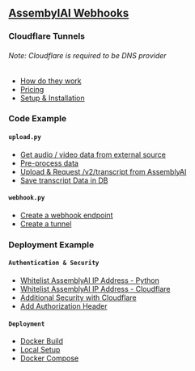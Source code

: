 ## [AssembylAI Webhooks](https://www.assemblyai.com/docs/walkthroughs#using-webhooks)



### Cloudflare Tunnels
###### Note: Cloudflare is required to be DNS provider
- [How do they work](https://developers.cloudflare.com/cloudflare-one/connections/connect-apps)
- [Pricing](https://blog.cloudflare.com/tunnel-for-everyone/)
- [Setup & Installation](https://developers.cloudflare.com/cloudflare-one/connections/connect-apps/install-and-setup/tunnel-guide/remote/)

### Code Example

#### ```upload.py```
- [Get audio / video data from external source]()
- [Pre-process data]()
- [Upload & Request /v2/transcript from AssemblyAI]()
- [Save transcript Data in DB]()

#### ```webhook.py```
- [Create a webhook endpoint]()
- [Create a tunnel](https://developers.cloudflare.com/cloudflare-one/connections/connect-apps/install-and-setup/tunnel-guide/remote/#1-create-a-tunnel)

### Deployment Example


#### ```Authentication & Security```
- [Whitelist AssemblyAI IP Address - Python]()
- [Whitelist AssemblyAI IP Address - Cloudflare](https://developers.cloudflare.com/cloudflare-one/connections/connect-apps/install-and-setup/tunnel-guide/remote/#3-connect-a-network)
- [Additional Security with Cloudflare](https://developers.cloudflare.com/cloudflare-one/connections/connect-apps/do-more-with-tunnels/secure-server/)
- [Add Authorization Header]()



#### ```Deployment```
- [Docker Build]()
- [Local Setup]()
- [Docker Compose]()










